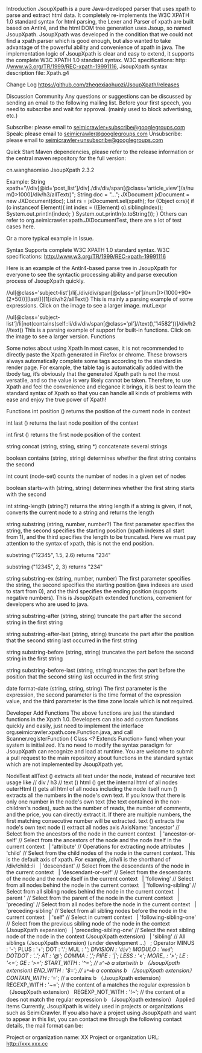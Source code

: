 Introduction
JsoupXpath is a pure Java-developed parser that uses xpath to parse and extract html data. It completely re-implements the W3C XPATH 1.0 standard syntax for html parsing, the Lexer and Parser of xpath are built based on Antlr4, and the html DOM tree generation uses Jsoup, so named JsoupXpath. JsoupXpath was developed in the condition that we could not find a xpath parser which is good enough, but also wanted to take advantage of the powerful ability and convenience of xpath in java. The implementation logic of JsoupXpath is clear and easy to extend, it supports the complete W3C XPATH 1.0 standard syntax. 
W3C specifications: http: //www.w3.org/TR/1999/REC-xpath-19991116,
JsoupXpath syntax description file: Xpath.g4

Change Log
https://github.com/zhegexiaohuozi/JsoupXpath/releases

Discussion Community
Any questions or suggestions can be discussed by sending an email to the following mailing list. Before your first speech, you need to subscribe and wait for approval. (mainly used to block advertising, etc.)

Subscribe: please email to seimicrawler+subscribe@googlegroups.com
Speak: please email to seimicrawler@googlegroups.com
Unsubscribe: please email to seimicrawler+unsubscribe@googlegroups.com

Quick Start
Maven dependencies, please refer to the release information or the central maven repository for the full version:

<dependency>
   <groupId>cn.wanghaomiao</groupId>
   <artifactId>JsoupXpath</artifactId>
   <version>2.3.2</version>
</dependency>

Example:
String xpath="//div[@id='post_list']/div[./div/div/span[@class='article_view']/a/num()>1000]/div/h3/allText()";
String doc = "...";
JXDocument jxDocument = new JXDocument(doc);
List<Object> rs = jxDocument.sel(xpath);
for (Object o:rs){
	if (o instanceof Element){
		int index = ((Element) o).siblingIndex();
		System.out.println(index);
	}
	System.out.println(o.toString());
}
Others can refer to org.seimicrawler.xpath.JXDocumentTest, there are a lot of test cases here.

Or a more typical example in Issue.

Syntax
Supports complete W3C XPATH 1.0 standard syntax. W3C specifications: http://www.w3.org/TR/1999/REC-xpath-19991116

Here is an example of  the Antlr4-based parse tree in JsoupXpath for everyone to  see the syntactic processing ability and parse execution process of JsoupXpath quickly.

//ul[@class='subject-list']/li[./div/div/span[@class='pl']/num()>(1000+90*(2*50))][last()][1]/div/h2/allText()
This is mainly a parsing example of some expressions. Click on the image to see a larger image. muti_expr

//ul[@class='subject-list']/li[not(contains(self::li/div/div/span[@class='pl']//text(),'14582'))]/div/h2//text() 
This is a parsing example of support for built-in functions. Click on the image to see a larger version. Functions

Some notes about using Xpath
In most cases, it is not recommended to directly paste the Xpath generated in Firefox or chrome. These browsers always automatically complete some tags according to the standard in render page. For example, the table tag is automatically added with the tbody tag, it’s obviously that the generated Xpath path is not the most versatile, and so the value is very likely cannot be taken. Therefore, to use Xpath and feel the convenience and elegance it brings, it is best to learn the standard syntax of Xpath so that you can handle all kinds of problems with ease and enjoy the true power of Xpath!

Functions
int position () returns the position of the current node in context

int last () returns the last node position of the context

int first () returns the first node position of the context

string concat (string, string, string *) concatenate several strings

boolean contains (string, string) determines whether the first string contains the second

int count (node-set) counts the number of nodes in a given set of nodes

boolean starts-with (string, string) determines whether the first string starts with the second

int string-length (string?) returns the string length if a string is given, if not, converts the current node to a string and returns the length

string substring (string, number, number?) The first parameter specifies the string, the second specifies the starting position (xpath indexes all start from 1), and the third specifies the length to be truncated. Here we must pay attention to the syntax of xpath, this is not the end position.

substring ("12345", 1.5, 2.6) returns "234"

substring ("12345", 2, 3) returns "234"

string substring-ex (string, number, number) The first parameter specifies the string, the second specifies the starting position (java indexes are used to start from 0), and the third specifies the ending position (supports negative numbers). This is JsoupXpath extended functions, convenient for developers who are used to java.

string substring-after (string, string) truncate the part after the second string in the first string

string substring-after-last (string, string) truncate the part after the position that the second string last occurred in the first string

string substring-before (string, string) truncates the part before the second string in the first string

string substring-before-last (string, string) truncates the part before the position that the second string last occurred in the first string

date format-date (string, string, string) The first parameter is the expression, the second parameter is the time format of the expression value, and the third parameter is the time zone locale which is not required.

Developer Add Functions
The above functions are just the standard functions in the Xpath 1.0. Developers can also add custom functions quickly and easily, just need to implement the interface org.seimicrawler.xpath.core.Function.java,  and call Scanner.registerFunction ( Class <? Extends Function> func) when your system is initialized. It’s no need to modify the syntax paradigm for JsoupXpath can recognize and load at runtime. You are welcome to submit a pull request to the main repository about functions in the standard syntax which are not implemented by JsoupXpath yet.

NodeTest
allText () extracts all text under the node, instead of recursive text usage like // div / h3 // text ()
html () get the internal html of all nodes
outerHtml () gets all html of all nodes including the node itself
num () extracts all the numbers in the node's own text. If you know that there is only one number in the node's own text (the text contained in the non-children's nodes), such as the number of reads, the number of comments, and the price, you can directly extract it. If there are multiple numbers, the first matching consecutive number will be extracted.
text () extracts the node's own text
node () extract all nodes
axis
AxisName: 'ancestor'         // Select from the ancestors of the node in the current context
  | 'ancestor-or-self'            // Select from the ancestors of the node and the node itself in the current context
  | 'attribute'                        // Operations for extracting node attributes
  | 'child'                              // Select from the child nodes of the node in the current context. This is the default axis of xpath. For example, /div/li is the shorthand of /div/child::li
  | 'descendant'                   // Select from the descendants of the node in the current context
  | 'descendant-or-self'        // Select from the descendants of the node and the node itself  in the current context
  | 'following'                        // Select from all nodes behind the node in the current context
  | 'following-sibling'            // Select from all sibling nodes behind the node in the current context
  | parent '                           // Select from the parent of the node in the current context
  | 'preceding'                     // Select from all nodes before the node in the current context
  | 'preceding-sibling'          // Select from all sibling nodes before the node in the current context
  | 'self'                               // Select in current context
  | 'following-sibling-one'    // Select from the previous sibling node of the node in the context (JsoupXpath expansion)
  | 'preceding-sibling-one'  // Select the next sibling node of the node in the context (JsoupXpath extension)
  | 'sibling'                           // All siblings (JsoupXpath extension) (under development ...)
  ;
Operator
MINUS
       :  '-';
  PLUS
       :  '+';
  DOT
       :  '.';
  MUL
       : '*';
  DIVISION
       : '`div`';
  MODULO
       : '`mod`';
  DOTDOT
       :  '..';
  AT
       : '@';
  COMMA
       : ',';
  PIPE
       :  '|';
  LESS
       :  '<';
  MORE_
       :  '>';
  LE
       :  '<=';
  GE
       :  '>=';
  START_WITH
       :  '^=';  // `a^=b`  a startwith b   （JsoupXpath extension)
  END_WITH
       :  '$=';  // `a*=b`  a contains b   （JsoupXpath extension）
  CONTAIN_WITH
       :  '*=';  //  a contains b  （JsoupXpath extension）
  REGEXP_WITH
       :  '~=';  //  the content of a matches the regular expression b   （JsoupXpath extension）
  REGEXP_NOT_WITH
       :  '!~';  //  the content of a does not match the regular expression b   （JsoupXpath extension）
Applied items
Currently, JsoupXpath is widely used in projects or organizations such as SeimiCrawler. If you also have a project using JsoupXpath and want to appear in this list, you can contact me through the following contact details, the mail format can be:

Project or organization name: XX
Project or organization URL: http://xxx.xxx.cc
